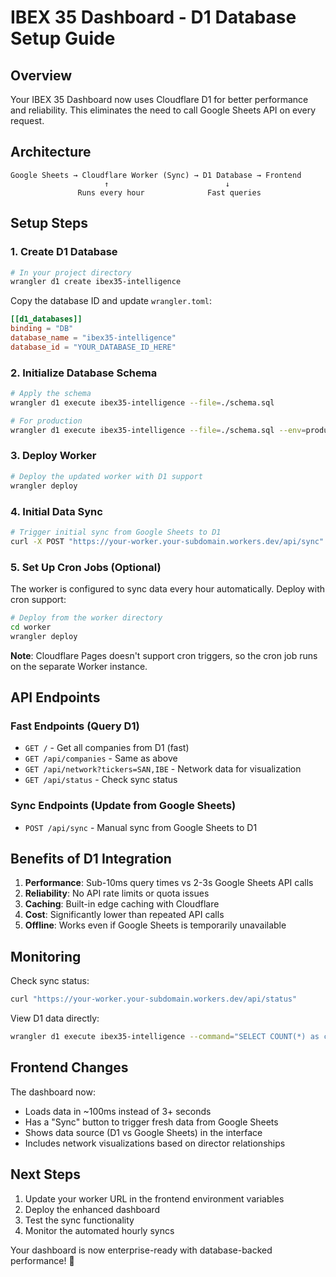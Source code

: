 # IBEX 35 Dashboard - D1 Database Setup Guide

## Overview
Your IBEX 35 Dashboard now uses Cloudflare D1 for better performance and reliability. This eliminates the need to call Google Sheets API on every request.

## Architecture
```
Google Sheets → Cloudflare Worker (Sync) → D1 Database → Frontend
                     ↑                          ↓
               Runs every hour              Fast queries
```

## Setup Steps

### 1. Create D1 Database
```bash
# In your project directory
wrangler d1 create ibex35-intelligence
```

Copy the database ID and update `wrangler.toml`:
```toml
[[d1_databases]]
binding = "DB"
database_name = "ibex35-intelligence"
database_id = "YOUR_DATABASE_ID_HERE"
```

### 2. Initialize Database Schema
```bash
# Apply the schema
wrangler d1 execute ibex35-intelligence --file=./schema.sql

# For production
wrangler d1 execute ibex35-intelligence --file=./schema.sql --env=production
```

### 3. Deploy Worker
```bash
# Deploy the updated worker with D1 support
wrangler deploy
```

### 4. Initial Data Sync
```bash
# Trigger initial sync from Google Sheets to D1
curl -X POST "https://your-worker.your-subdomain.workers.dev/api/sync"
```

### 5. Set Up Cron Jobs (Optional)
The worker is configured to sync data every hour automatically. Deploy with cron support:
```bash
# Deploy from the worker directory
cd worker
wrangler deploy
```

**Note**: Cloudflare Pages doesn't support cron triggers, so the cron job runs on the separate Worker instance.

## API Endpoints

### Fast Endpoints (Query D1)
- `GET /` - Get all companies from D1 (fast)
- `GET /api/companies` - Same as above
- `GET /api/network?tickers=SAN,IBE` - Network data for visualization
- `GET /api/status` - Check sync status

### Sync Endpoints (Update from Google Sheets)
- `POST /api/sync` - Manual sync from Google Sheets to D1

## Benefits of D1 Integration

1. **Performance**: Sub-10ms query times vs 2-3s Google Sheets API calls
2. **Reliability**: No API rate limits or quota issues
3. **Caching**: Built-in edge caching with Cloudflare
4. **Cost**: Significantly lower than repeated API calls
5. **Offline**: Works even if Google Sheets is temporarily unavailable

## Monitoring

Check sync status:
```bash
curl "https://your-worker.your-subdomain.workers.dev/api/status"
```

View D1 data directly:
```bash
wrangler d1 execute ibex35-intelligence --command="SELECT COUNT(*) as company_count FROM companies"
```

## Frontend Changes

The dashboard now:
- Loads data in ~100ms instead of 3+ seconds
- Has a "Sync" button to trigger fresh data from Google Sheets
- Shows data source (D1 vs Google Sheets) in the interface
- Includes network visualizations based on director relationships

## Next Steps

1. Update your worker URL in the frontend environment variables
2. Deploy the enhanced dashboard
3. Test the sync functionality
4. Monitor the automated hourly syncs

Your dashboard is now enterprise-ready with database-backed performance! 🚀
